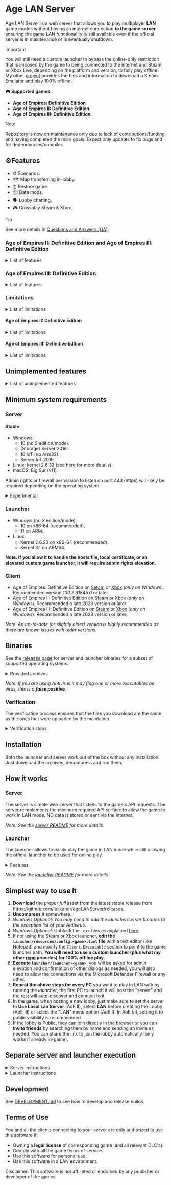 # Age LAN Server

Age LAN Server is a web server that allows you to play multiplayer **LAN** game modes without having an internet
connection **to the game server**  ensuring the game LAN functionality is still available even if the official
server
is in maintenance or is eventually shutdown.

> [!IMPORTANT]
> You will still need a custom launcher to bypass the online-only restriction that is imposed by the game to being connected to the internet and Steam or Xbox Live, depending on the platform and version, to fully play offline. My other [project](https://github.com/luskaner/ageLANServerLauncherCompanion) provides the files and information to download a Steam Emulator and play 100% offline.

**🎮 Supported games:**

* **Age of Empires: Definitive Edition**.
* **Age of Empires II: Definitive Edition**.
* **Age of Empires III: Definitive Edition**.

> [!NOTE]
> Repository is now on maintenance only due to lack of contributions/funding and having completed the main goals.
Expect only updates to fix bugs and for dependencies/compiler.

## ⚙️Features

- 🌐 Scenarios.
- 🗺️ Map transferring in-lobby.
- ↕️ Restore game.
- 📦 Data mods.
- 🗣️ Lobby chatting.
- 🎮 Crossplay Steam & Xbox.

> [!TIP]
> See more details in [Questions and Answers (QA)](https://github.com/luskaner/ageLANServer/wiki/Questions-and-Answers-(QA)).

### Age of Empires II: Definitive Edition and Age of Empires III: Definitive Edition

<details>
<summary>List of features</summary>

- Co-Op Campaigns.
- Rematch.
- Invite player to lobby.
- Share lobby link.
- Player Search.

</details>

### Age of Empires III: Definitive Edition

<details>
<summary>List of features</summary>

- Channels.
- Whispering.

</details>

### Limitations

<details>
<summary>List of limitations</summary>

- Joining a game lobby from a link only works if the game is already running.
- Subscribing to online mods only works if using the official launcher.
- Lobbies can only be created in *LAN mode* which has its own limitations:
    - No Ranked.
    - No Spectate.
- Xbox and Steam friend integration.

</details>

#### Age of Empires II: Definitive Edition

<details>
<summary>List of limitations</summary>

- No Quick play.

</details>

#### Age of Empires III: Definitive Edition

<details>
<summary>List of limitations</summary>

- Friend list will instead show all online users as if they were friends.

</details>

## Unimplemented features

<details>
<summary>List of unimplemented features</summary>

- Achievements: only the official server should be able to. Meeting the requirements of an achievement during a
  match might cause issues (see [Troubleshooting](https://github.com/luskaner/ageLANServer/wiki/Troubleshooting)
  for more details).
- Changing player profile icon: the default will always be used.
- Leaderboards: will appear empty.
- Player stats: will appear empty.
- Clans: all players are without clans. Browsing clan will appear empty and creating one will always result in
  error.
- Lobby ban player: will appear like it works but doesn't.
- Report/Block player: will appear like it works but doesn't.

*Note: Most of these do not apply to Age of Empires: Definitive Edition.*

</details>

## Minimum system requirements

### Server

#### Stable

- Windows:
    - 10 (no S edition/mode).
    - (Storage) Server 2016.
    - 10 IoT (no Arm32).
    - Server IoT 2019.
- Linux: kernel 2.6.32 (see [here](https://go.dev/wiki/Linux) for more details).
- macOS: Big Sur (v11).

Admin rights or firewall permission to listen on port 443 (https) will likely be required depending on the operating
system.

<details>
<summary>Experimental</summary>

- BSD-based (OpenBSD, DragonFly BSD, FreeBSD and NetBSD).
- Solaris-based (Solaris and Illumos).
- AIX.

Note: For the full list see [minimum requirements for Go](https://go.dev/wiki/MinimumRequirements) 1.23.

</details>

### Launcher

- Windows (no S edition/mode):
    - 10 on x86-64 (recommended).
    - 11 on ARM.
- Linux:
    - Kernel 2.6.23 on x86-64 (recommended).
    - Kernel 3.1 on ARM64.

**Note: If you allow it to handle the hosts file, local certificate, or an elevated custom game launcher, it will
require admin rights elevation.**

### Client

- Age of Empires: Definitive Edition
  on [Steam](https://store.steampowered.com/app/1017900/Age_of_Empires_Definitive_Edition)
  or [Xbox](https://www.xbox.com/games/store/age-of-empires-definitive-edition/9njwtjsvgvlj) (*only on
  Windows*). Recommended version *100.2.31845.0* or later.
- Age of Empires II: Definitive Edition
  on [Steam](https://store.steampowered.com/app/813780/Age_of_Empires_II_Definitive_Edition)
  or [Xbox](https://www.xbox.com/games/store/age-of-empires-ii-definitive-edition/9N42SSSX2MTG/0010) (*only on
  Windows*). Recommended a late 2023 version or later.
- Age of Empires III: Definitive Edition
  on [Steam](https://store.steampowered.com/app/933110/Age_of_Empires_III_Definitive_Edition)
  or [Xbox](https://www.xbox.com/games/store/age-of-empires-iii-definitive-edition/9n1hf804qxn4) (*only on
  Windows*). Recommended a late 2023 version or later.

*Note: An up-to-date (or slightly older) version is highly recommended as there are known issues with older versions.*

## Binaries

See the [releases page](https://github.com/luskaner/ageLANServer/releases) for server and launcher binaries for a
subset of
supported operating systems.
<details>
    <summary>Provided archives</summary>

* Full:
    * Windows:
        * **10 on x86-64**: ...\_full\_*A.B.C*_win_x86-64.zip
        * **11 on ARM**: ...\_full\_*A.B.C*_win_arm64.tar.xz
    * Linux:
        * **x86-64**: ...\_full\_*A.B.C*_linux_x86-64.tar.xz
        * **ARM64**: ...\_full\_*A.B.C*_linux_arm64.tar.xz
* Launcher:
    * Windows:
        * **10 on x86-64**: ...\_launcher\_*A.B.C*_win_x86-64.zip
        * **11 on ARM**: ...\_launcher\_*A.B.C*_win_arm64.tar.xz
    * Linux:
        * **x86-64**: ...\_launcher\_*A.B.C*_linux_x86-64.tar.xz
        * **ARM64**: ...\_launcher\_*A.B.C*_linux_arm64.tar.xz
* Server:
    * Windows:
        * **10 (IoT), Server (IoT) 2025 on ARM64**: ...\_server\_*A.B.C*_win_arm64.zip
        * **10 (IoT), (Storage) Server 2016, Server IoT 2019 on x86-64**: ...\_server\_*A.B.C*_win_x86-64.zip
        * **10 (IoT) on x86-32**: ...\_server\_*A.B.C*_win_x86-32.zip
    * Linux:
        * Kernel 3.1 on **ARM64**: ...\_server\_*A.B.C*_linux_arm64.tar.xz
        * Kernel 2.6.23 on **ARM32**:
            * ARMv5 (armel): ...\_server\_*A.B.C*_linux_arm-5.tar.gz
            * ARMv6 (sometimes called armhf): ...\_server\_*A.B.C*_linux_arm-6.tar.gz
        * Kernel 2.6.23 on **x86-64**: ...\_server\_*A.B.C*_linux_x86-64.tar.gz
        * Kernel 2.6.23 on **x86-32**: ...\_server\_*A.B.C*_linux_x86-32.tar.gz
    * macOS - Big Sur (v11): ...\_server\_*A.B.C*_mac.tar.gz

</details>

*Note: If you are using Antivirus it may flag one or more executables as virus, this is a **false positive***.

### Verification

The verification process ensures that the files you download are the same as the ones that were uploaded by the
maintainer.

<details>
    <summary>Verification steps</summary>

1. Check the release tag is verified with the committer's signature key (*as all commits must be*).
2. Download the ```..._checksums.txt``` and ```..._checksums.txt.sig``` files.
3. Import the [release public key](release_public.key) and import it to your keyring if you haven't already.
4. Verify the ```..._checksums.txt``` file with the ```..._checksums.txt.sig``` file.
5. Verify the SHA-256 checksum list inside ```..._checksums.txt``` with the downloaded archives.

Exceptions on tag/commit signature:

* Tags:
    * *v1.2.0-rc.5*: mantainer error.
* Commits:
    * *631cfa1* through *9eb66cf* (*both included*): rebase and merge PR issue.
    * *55697d4*: rebase of dependabot.
    * *feb28de*: partially verified due to dependabot.
    * *d2b1749*, *82ca9f1* and *baa75ce*: merge mistake.

</details>

## Installation

Both the launcher and server work out of the box without any installation. Just download the archives,
decompress and run them.

## How it works

### Server

The server is simple web server that listens to the game's API requests. The server reimplements
the minimum required API surface to allow the game to work in LAN mode. NO data is stored or sent via the internet.

*Note: See the [server README](server/README.md) for more details.*

### Launcher

The launcher allows to easily play the game in LAN mode while still allowing the official launcher to be used for online
play.

<details>
    <summary>Features</summary>

- Automatically start/stop the server or connect to an existing one automatically.
- (Optional) Use an isolated metadata (except AoE I) and profile directories to avoid potential issues with the official
  game.
- (Optional) Modify the hosts file to:
    - Redirect the game's API requests to the LAN server.
    - Redirect the game CDN so it does not detect the official game status.
- (Optional) Install a self-signed certificate to allow the game to connect to the LAN server.
- Automatically find and start the game.

Afterwards, it reverses any changes to allow the official launcher to connect to the official servers.
</details>

*Note: See the [launcher README](launcher/README.md) for more details.*

## Simplest way to use it

1. **Download** the proper *full* asset from the latest
   stable release from https://github.com/luskaner/ageLANServer/releases.
2. **Uncompress** it somewhere.
3. *Windows Optional*: *You may need to add the launcher/server binaries to the exception list of your Antivirus*.
4. *Windows Optional*: Unblock the `.exe` files as explained [here](https://www.tenforums.com/tutorials/5357-unblock-file-windows-10-a.html)
5. If not using the Steam or Xbox launcher, **edit the `
   launcher/resources/config.<game>.toml` file** with a text editor (like Notepad)
   and modify
   the `Client.Executable` section to point to the game launcher path.
   **You will need to use a custom launcher (plus what my
   other [repo](https://github.com/luskaner/ageLANServerLauncherCompanion) provides) for 100% offline play**.
6. **Execute `launcher/launcher-<game>`**: you will be asked for
   admin elevation and
   confirmation of other dialogs as
   needed, you
   will also need to allow the connections via the Microsoft Defender Firewall or any other.
7. **Repeat the above steps for every PC** you want to play in LAN with by running the *launcher*, the first PC to
   launch
   it will host the "server" and the rest will auto-discover and connect to it.
8. In the game, when hosting a new lobby, just make sure to set the server to **Use Local Lan Server** (AoE II),
   select **LAN** before creating the Lobby (AoE III) or select the "LAN" menu option (AoE I). In AoE I/II, setting it
   to
   public
   visibility is recommended.
9. If the lobby is Public, they can join directly in the browser or you can **Invite friends** by searching them by name
   and sending an invite as needed. You can share the link to join the lobby automatically (only works if already
   in-game).

## Separate server and launcher execution

<details>
    <summary>Server instructions</summary>

1. **Download** the proper *server* asset from latest stable release
   from https://github.com/luskaner/ageLANServer/releases.
2. **Generate the certificate** by simply executing `bin/genCert`.
3. If needed **edit the [config](server/resources/config/config.toml) file**.
4. **Run** the `server` binary for all games or the `server-` game-specific script.

</details>

<details>
    <summary>Launcher instructions</summary>

1. **Download** the proper *launcher* asset from latest stable release
   from https://github.com/luskaner/ageLANServer/releases.
3. If needed **edit the `launcher/resources/config.<game>.toml` file**. You will
   need to edit the
   `Client.Executable` section to point to the game launcher path if using a custom launcher which you will need to use
   a custom launcher for 100% offline play.
4. **Run** the `launcher-...`, Shell script.

*Note: If you have any issues run the `bin/config revert -a`.*

</details>

## Development

See [DEVELOPMENT.md](DEVELOPMENT.md) to see how to develop and release builds.

## Terms of Use

You and all the clients connecting to your server are only authorized to use this software if:

- Owning a **legal license** of corresponding game (and all relevant DLC's).
- Comply with all the game terms of service.
- Use this software for personal use.
- Use this software in a LAN environment.

Disclaimer: This software is not affiliated or endorsed by any publisher or developer of the games.
